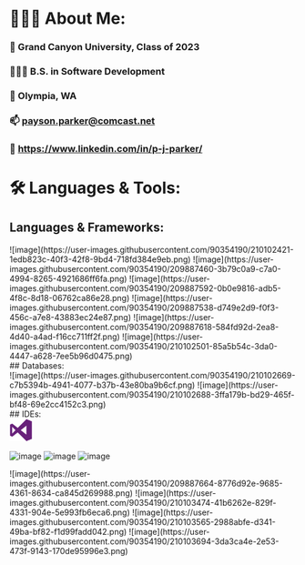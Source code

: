 # 👨🏻‍💻 About Me:
### 🏫 Grand Canyon University, Class of 2023
### 👨🏻‍🎓 B.S. in Software Development
### 📍 Olympia, WA
### 📫 payson.parker@comcast.net
### 🔗 https://www.linkedin.com/in/p-j-parker/

# 🛠 Languages & Tools:
## Languages & Frameworks:
<div>
  ![image](https://user-images.githubusercontent.com/90354190/210102421-1edb823c-40f3-42f8-9bd4-718fd384e9eb.png)
  ![image](https://user-images.githubusercontent.com/90354190/209887460-3b79c0a9-c7a0-4994-8265-4921686ff6fa.png)
  ![image](https://user-images.githubusercontent.com/90354190/209887592-0b0e9816-adb5-4f8c-8d18-06762ca86e28.png)
  ![image](https://user-images.githubusercontent.com/90354190/209887538-d749e2d9-f0f3-456c-a7e8-43883ec24e87.png)
  ![image](https://user-images.githubusercontent.com/90354190/209887618-584fd92d-2ea8-4d40-a4ad-f16cc711ff2f.png)
  ![image](https://user-images.githubusercontent.com/90354190/210102501-85a5b54c-3da0-4447-a628-7ee5b96d0475.png)
</div>
## Databases:
<div>
  ![image](https://user-images.githubusercontent.com/90354190/210102669-c7b5394b-4941-4077-b37b-43e80ba9b6cf.png)
  ![image](https://user-images.githubusercontent.com/90354190/210102688-3ffa179b-bd29-465f-bf48-69e2cc4152c3.png)
</div>
## IDEs:
<div>
  <img src="https://raw.githubusercontent.com/devicons/devicon/1119b9f84c0290e0f0b38982099a2bd027a48bf1/icons/visualstudio/visualstudio-plain.svg" title="VisualStudio" **alt="VisualStudio" width="40" height="40"/>

  ![image](https://user-images.githubusercontent.com/90354190/209887805-48e353f5-bac9-43c3-99b8-d145beffaa1d.png)
  ![image](https://user-images.githubusercontent.com/90354190/209887847-d1ee6a0a-fbdd-40f6-984c-ba0a63563688.png)
  ![image](https://user-images.githubusercontent.com/90354190/210103026-75939fdc-4d61-4749-9465-b3eea60c5f61.png)
</div
## Other Tools:
<div>
  ![image](https://user-images.githubusercontent.com/90354190/209887664-8776d92e-9685-4361-8634-ca845d269988.png)
  ![image](https://user-images.githubusercontent.com/90354190/210103474-41b6262e-829f-4331-904e-5e993fb6eca6.png)
  ![image](https://user-images.githubusercontent.com/90354190/210103565-2988abfe-d341-49ba-bf82-f1d99fadd042.png)
  ![image](https://user-images.githubusercontent.com/90354190/210103694-3da3ca4e-2e53-473f-9143-170de95996e3.png)
</div>
<!--
**paysonjparker/paysonjparker** is a ✨ _special_ ✨ repository because its `README.md` (this file) appears on your GitHub profile.

Here are some ideas to get you started:

- 🔭 I’m currently working on ...
- 🌱 I’m currently learning ...
- 👯 I’m looking to collaborate on ...
- 🤔 I’m looking for help with ...
- 💬 Ask me about ...
- 📫 How to reach me: ...
- 😄 Pronouns: ...
- ⚡ Fun fact: ...
-->
